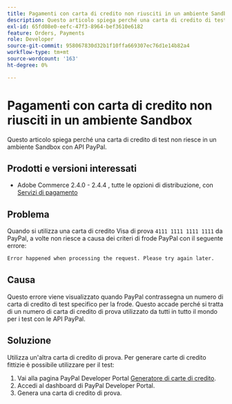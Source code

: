 ```yaml
---
title: Pagamenti con carta di credito non riusciti in un ambiente Sandbox
description: Questo articolo spiega perché una carta di credito di test non riesce in un ambiente Sandbox con API PayPal.
exl-id: 65fd08e0-eefc-47f3-8964-bef3610e6182
feature: Orders, Payments
role: Developer
source-git-commit: 958067830d32b1f10ffa669307ec76d1e14b82a4
workflow-type: tm+mt
source-wordcount: '163'
ht-degree: 0%

---
```


# Pagamenti con carta di credito non riusciti in un ambiente Sandbox

Questo articolo spiega perché una carta di credito di test non riesce in un ambiente Sandbox con API PayPal.

## Prodotti e versioni interessati

* Adobe Commerce 2.4.0 - 2.4.4 , tutte le opzioni di distribuzione, con [Servizi di pagamento](https://marketplace.magento.com/magento-payment-services.html)

## Problema

Quando si utilizza una carta di credito Visa di prova `4111 1111 1111 1111` da PayPal, a volte non riesce a causa dei criteri di frode PayPal con il seguente errore:

```bash
Error happened when processing the request. Please try again later.
```

## Causa

Questo errore viene visualizzato quando PayPal contrassegna un numero di carta di credito di test specifico per la frode. Questo accade perché si tratta di un numero di carta di credito di prova utilizzato da tutti in tutto il mondo per i test con le API PayPal.

## Soluzione

Utilizza un&#39;altra carta di credito di prova. Per generare carte di credito fittizie è possibile utilizzare per il test:

1. Vai alla pagina PayPal Developer Portal [Generatore di carte di credito](https://developer.paypal.com/api/rest/sandbox/card-testing/#link-creditcardgenerator).
1. Accedi al dashboard di PayPal Developer Portal.
1. Genera una carta di credito di prova.
